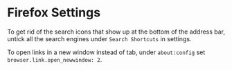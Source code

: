 # Firefox Settings

To get rid of the search icons that show up at the bottom of the address bar, untick all the search engines under `Search Shortcuts` in settings.

To open links in a new window instead of tab, under `about:config` set `browser.link.open_newwindow: 2`.
